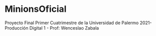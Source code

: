 # MinionsOficial
Proyecto Final Primer Cuatrimestre de la Universidad de Palermo 2021- Producción Digital 1 - Prof: Wenceslao Zabala
